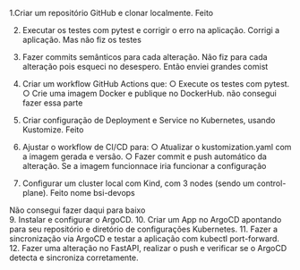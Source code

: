 1.Criar um repositório GitHub e clonar localmente.
  Feito

2. Executar os testes com pytest e corrigir o erro na aplicação.
  Corrigi a aplicação. Mas não fiz os testes

4. Fazer commits semânticos para cada alteração.
  Não fiz para cada alteração pois esqueci no desespero. Então enviei grandes comist

6. Criar um workflow GitHub Actions que:
○ Execute os testes com pytest.
○ Crie uma imagem Docker e publique no DockerHub.
  não consegui fazer essa parte

8. Criar configuração de Deployment e Service no Kubernetes, usando Kustomize.
  Feito

10. Ajustar o workflow de CI/CD para:
○ Atualizar o kustomization.yaml com a imagem gerada e versão.
○ Fazer commit e push automático da alteração.
  Se a imagem funcionnace iria funcionar a configuração

12. Configurar um cluster local com Kind, com 3 nodes (sendo um control-plane).
  Feito nome bsi-devops

Não consegui fazer daqui para baixo    
9. Instalar e configurar o ArgoCD.
10. Criar um App no ArgoCD apontando para seu repositório e diretório de
configurações Kubernetes.
11. Fazer a sincronização via ArgoCD e testar a aplicação com kubectl
port-forward.
12. Fazer uma alteração no FastAPI, realizar o push e verificar se o ArgoCD detecta e
sincroniza corretamente.
